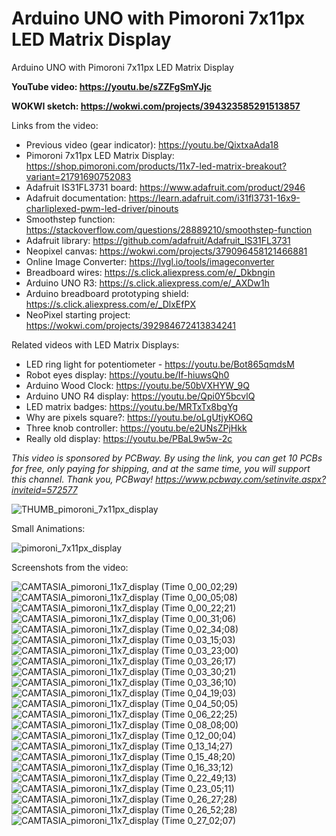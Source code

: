 # Arduino UNO with Pimoroni 7x11px LED Matrix Display
Arduino UNO with Pimoroni 7x11px LED Matrix Display

**YouTube video: https://youtu.be/sZZFgSmYJjc**

**WOKWI sketch: https://wokwi.com/projects/394323585291513857**

Links from the video:
- Previous video (gear indicator): https://youtu.be/QixtxaAda18
- Pimoroni 7x11px LED Matrix Display: https://shop.pimoroni.com/products/11x7-led-matrix-breakout?variant=21791690752083
- Adafruit IS31FL3731 board: https://www.adafruit.com/product/2946
- Adafruit documentation: https://learn.adafruit.com/i31fl3731-16x9-charliplexed-pwm-led-driver/pinouts
- Smoothstep function: https://stackoverflow.com/questions/28889210/smoothstep-function
- Adafruit library: https://github.com/adafruit/Adafruit_IS31FL3731
- Neopixel canvas: https://wokwi.com/projects/379096458121466881
- Online Image Converter: https://lvgl.io/tools/imageconverter
- Breadboard wires: https://s.click.aliexpress.com/e/_Dkbngin
- Arduino UNO R3: https://s.click.aliexpress.com/e/_AXDw1h
- Arduino breadboard prototyping shield: https://s.click.aliexpress.com/e/_DlxEfPX
- NeoPixel starting project: https://wokwi.com/projects/392984672413834241

Related videos with LED Matrix Displays:
- LED ring light for potentiometer - https://youtu.be/Bot865qmdsM
- Robot eyes display: https://youtu.be/If-hiuwsQh0
- Arduino Wood Clock: https://youtu.be/50bVXHYW_9Q
- Arduino UNO R4 display: https://youtu.be/Qpi0Y5bcvlQ
- LED matrix badges: https://youtu.be/MRTxTx8bgYg
- Why are pixels square?: https://youtu.be/oLgUtjyKO6Q
- Three knob controller: https://youtu.be/e2UNsZPjHkk
- Really old display: https://youtu.be/PBaL9w5w-2c

_This video is sponsored by PCBway. By using the link, you can get 10 PCBs for free, only paying for shipping, and at the same time, you will support this channel. Thank you, PCBway! https://www.pcbway.com/setinvite.aspx?inviteid=572577_

![THUMB_pimoroni_7x11px_display](https://github.com/upiir/arduino_pimoroni_7x11px_display/assets/117754156/80ad39ff-bcca-4011-8b1b-c1c73a8ff745)



Small Animations:

![pimoroni_7x11px_display](https://github.com/upiir/arduino_pimoroni_7x11px_display/assets/117754156/9b9f4563-bdc7-44b4-80b1-8b1bfeaf5337)


Screenshots from the video:

![CAMTASIA_pimoroni_11x7_display (Time 0_00_02;29)](https://github.com/upiir/arduino_pimoroni_7x11px_display/assets/117754156/191c7354-9181-4648-9bb1-ab25ccfe5c91)
![CAMTASIA_pimoroni_11x7_display (Time 0_00_05;08)](https://github.com/upiir/arduino_pimoroni_7x11px_display/assets/117754156/bc294731-a22d-4bc1-8f3e-74b1d2431ffd)
![CAMTASIA_pimoroni_11x7_display (Time 0_00_22;21)](https://github.com/upiir/arduino_pimoroni_7x11px_display/assets/117754156/ff58505d-98f7-4565-bc9a-a8857a074acc)
![CAMTASIA_pimoroni_11x7_display (Time 0_00_31;06)](https://github.com/upiir/arduino_pimoroni_7x11px_display/assets/117754156/89b48300-347d-4fcd-ad50-332feebf9a9d)
![CAMTASIA_pimoroni_11x7_display (Time 0_02_34;08)](https://github.com/upiir/arduino_pimoroni_7x11px_display/assets/117754156/35bcd713-7d89-481a-89e3-3c627ed5ef4b)
![CAMTASIA_pimoroni_11x7_display (Time 0_03_15;03)](https://github.com/upiir/arduino_pimoroni_7x11px_display/assets/117754156/dd869183-5296-4516-ab63-4fd342ab81e0)
![CAMTASIA_pimoroni_11x7_display (Time 0_03_23;00)](https://github.com/upiir/arduino_pimoroni_7x11px_display/assets/117754156/05ceb3c2-c1a8-4342-bc62-25bf4acf40cc)
![CAMTASIA_pimoroni_11x7_display (Time 0_03_26;17)](https://github.com/upiir/arduino_pimoroni_7x11px_display/assets/117754156/6d9a71b7-e3e3-4a11-91da-f68261be8924)
![CAMTASIA_pimoroni_11x7_display (Time 0_03_30;21)](https://github.com/upiir/arduino_pimoroni_7x11px_display/assets/117754156/e1b95847-4e1b-48e8-bcae-45faaea5ae7d)
![CAMTASIA_pimoroni_11x7_display (Time 0_03_36;10)](https://github.com/upiir/arduino_pimoroni_7x11px_display/assets/117754156/96c9493a-43ae-461c-8e94-aea592880573)
![CAMTASIA_pimoroni_11x7_display (Time 0_04_19;03)](https://github.com/upiir/arduino_pimoroni_7x11px_display/assets/117754156/8eb71d48-3800-4697-858d-5886fe986bdf)
![CAMTASIA_pimoroni_11x7_display (Time 0_04_50;05)](https://github.com/upiir/arduino_pimoroni_7x11px_display/assets/117754156/5fbdae71-08d8-4b18-b60b-18cb7bacf1f4)
![CAMTASIA_pimoroni_11x7_display (Time 0_06_22;25)](https://github.com/upiir/arduino_pimoroni_7x11px_display/assets/117754156/9307e7b8-33e7-4a5e-8491-413fe3300066)
![CAMTASIA_pimoroni_11x7_display (Time 0_08_08;00)](https://github.com/upiir/arduino_pimoroni_7x11px_display/assets/117754156/86a1ddfb-d2da-40dc-a979-50f24aa79611)
![CAMTASIA_pimoroni_11x7_display (Time 0_12_00;04)](https://github.com/upiir/arduino_pimoroni_7x11px_display/assets/117754156/9312b7c4-7bbf-47a5-a732-f93be5e47a1d)
![CAMTASIA_pimoroni_11x7_display (Time 0_13_14;27)](https://github.com/upiir/arduino_pimoroni_7x11px_display/assets/117754156/a7627bb3-95cf-4f46-9856-312899fe227f)
![CAMTASIA_pimoroni_11x7_display (Time 0_15_48;20)](https://github.com/upiir/arduino_pimoroni_7x11px_display/assets/117754156/e1f6d9d6-8eb7-4f19-8829-f33acc8f9581)
![CAMTASIA_pimoroni_11x7_display (Time 0_16_33;12)](https://github.com/upiir/arduino_pimoroni_7x11px_display/assets/117754156/160abd87-f16d-409d-8564-67b6ad56e7ee)
![CAMTASIA_pimoroni_11x7_display (Time 0_22_49;13)](https://github.com/upiir/arduino_pimoroni_7x11px_display/assets/117754156/38e26299-8f7e-40a8-a863-4f6c5ee31115)
![CAMTASIA_pimoroni_11x7_display (Time 0_23_05;11)](https://github.com/upiir/arduino_pimoroni_7x11px_display/assets/117754156/786ca4c6-1f75-4f0e-b5e0-b7e14bb527ac)
![CAMTASIA_pimoroni_11x7_display (Time 0_26_27;28)](https://github.com/upiir/arduino_pimoroni_7x11px_display/assets/117754156/30ec98d1-60a5-41ac-aa38-2ef66b951e54)
![CAMTASIA_pimoroni_11x7_display (Time 0_26_52;28)](https://github.com/upiir/arduino_pimoroni_7x11px_display/assets/117754156/ddcad9ad-7ad4-4f5e-b95d-89a3930a7f17)
![CAMTASIA_pimoroni_11x7_display (Time 0_27_02;07)](https://github.com/upiir/arduino_pimoroni_7x11px_display/assets/117754156/a5ab3c47-e92a-471a-9656-ec7331c6556b)
